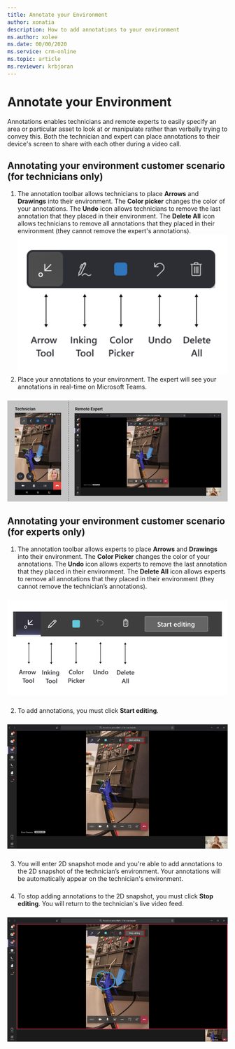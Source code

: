```yaml
---
title: Annotate your Environment 
author: xonatia
description: How to add annotations to your environment  
ms.author: xolee
ms.date: 00/00/2020
ms.service: crm-online
ms.topic: article
ms.reviewer: krbjoran
---
```

# Annotate your Environment 

Annotations enables technicians and remote experts to easily specify an area or particular asset to look at or manipulate rather than verbally trying to convey this. Both the technician and expert can place annotations to their device's screen to share with each other during a video call. 

## Annotating your environment customer scenario (for technicians only)
1. The annotation toolbar allows technicians to place **Arrows** and **Drawings** into their environment. The **Color picker** changes the color of your annotations. The **Undo** icon allows technicians to remove the last annotation that they placed in their environment. The **Delete All** icon allows technicians to remove all annotations that they placed in their environment (they cannot remove the expert's annotations). 
![RAM Toolbar](./media/ramtoolbar.png "RAM Toolbar")
2. Place your annotations to your environment. The expert will see your annotations in real-time on Microsoft Teams. 
###
![Place Annotations](./media/annoenvt_2.png "Place Annotations")
###

## Annotating your environment customer scenario (for experts only)

1. The annotation toolbar allows experts to place **Arrows** and **Drawings** into their environment. The **Color Picker** changes the color of your annotations. The **Undo** icon allows experts to remove the last annotation that they placed in their environment. The **Delete All** icon allows experts to remove all annotations that they placed in their environment (they cannot remove the technician’s annotations).
###
![MR Toolbar](./media/mrtoolbar.png "MR Toolbar")
###
2. To add annotations, you must click **Start editing**. 
###
![Start Edit](./media/teams_2.png "Start Edit")
###
3. You will enter 2D snapshot mode and you're able to add annotations to the 2D snapshot of the technician’s environment. Your annotations will be automatically appear on the technician's environment.
###

###
4. To stop adding annotations to the 2D snapshot, you must click **Stop editing**. You will return to the technician's live video feed.
###
![Stop Edit](./media/teams_4.png "Stop Edit")
###
